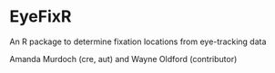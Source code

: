 # EyeFixR
An R package to determine fixation locations from eye-tracking data

Amanda Murdoch (cre, aut)  and Wayne Oldford (contributor)
